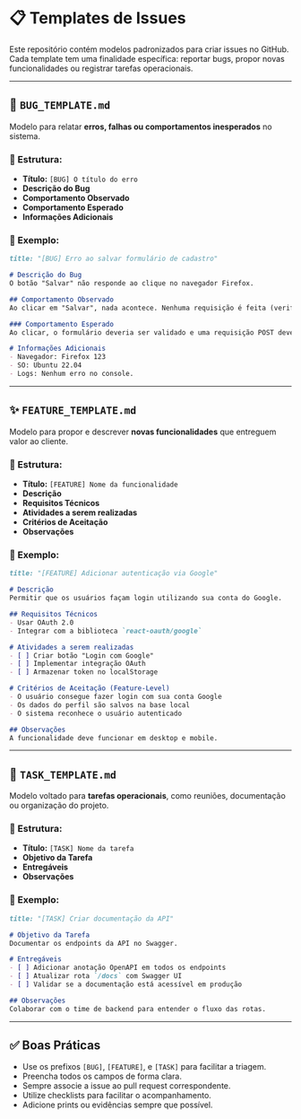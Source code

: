 # 📋 Templates de Issues

Este repositório contém modelos padronizados para criar issues no GitHub. Cada template tem uma finalidade específica: reportar bugs, propor novas funcionalidades ou registrar tarefas operacionais.

---

## 🐞 `BUG_TEMPLATE.md`

Modelo para relatar **erros, falhas ou comportamentos inesperados** no sistema.

### 🔧 Estrutura:
- **Título:** `[BUG] O título do erro`
- **Descrição do Bug**
- **Comportamento Observado**
- **Comportamento Esperado**
- **Informações Adicionais**

### 📌 Exemplo:

```md
title: "[BUG] Erro ao salvar formulário de cadastro"

# Descrição do Bug
O botão "Salvar" não responde ao clique no navegador Firefox.

## Comportamento Observado
Ao clicar em "Salvar", nada acontece. Nenhuma requisição é feita (verificado no DevTools).

### Comportamento Esperado
Ao clicar, o formulário deveria ser validado e uma requisição POST deveria ser enviada para `/api/usuario`.

# Informações Adicionais
- Navegador: Firefox 123
- SO: Ubuntu 22.04
- Logs: Nenhum erro no console.
```

---

## ✨ `FEATURE_TEMPLATE.md`

Modelo para propor e descrever **novas funcionalidades** que entreguem valor ao cliente.

### 🔧 Estrutura:
- **Título:** `[FEATURE] Nome da funcionalidade`
- **Descrição**
- **Requisitos Técnicos**
- **Atividades a serem realizadas**
- **Critérios de Aceitação**
- **Observações**

### 📌 Exemplo:

```md
title: "[FEATURE] Adicionar autenticação via Google"

# Descrição
Permitir que os usuários façam login utilizando sua conta do Google.

## Requisitos Técnicos
- Usar OAuth 2.0
- Integrar com a biblioteca `react-oauth/google`

# Atividades a serem realizadas
- [ ] Criar botão "Login com Google"
- [ ] Implementar integração OAuth
- [ ] Armazenar token no localStorage

# Critérios de Aceitação (Feature-Level)
- O usuário consegue fazer login com sua conta Google
- Os dados do perfil são salvos na base local
- O sistema reconhece o usuário autenticado

## Observações
A funcionalidade deve funcionar em desktop e mobile.
```

---

## 📌 `TASK_TEMPLATE.md`

Modelo voltado para **tarefas operacionais**, como reuniões, documentação ou organização do projeto.

### 🔧 Estrutura:
- **Título:** `[TASK] Nome da tarefa`
- **Objetivo da Tarefa**
- **Entregáveis**
- **Observações**

### 📌 Exemplo:

```md
title: "[TASK] Criar documentação da API"

# Objetivo da Tarefa
Documentar os endpoints da API no Swagger.

# Entregáveis
- [ ] Adicionar anotação OpenAPI em todos os endpoints
- [ ] Atualizar rota `/docs` com Swagger UI
- [ ] Validar se a documentação está acessível em produção

## Observações
Colaborar com o time de backend para entender o fluxo das rotas.
```

---

## ✅ Boas Práticas

- Use os prefixos `[BUG]`, `[FEATURE]`, e `[TASK]` para facilitar a triagem.
- Preencha todos os campos de forma clara.
- Sempre associe a issue ao pull request correspondente.
- Utilize checklists para facilitar o acompanhamento.
- Adicione prints ou evidências sempre que possível.
